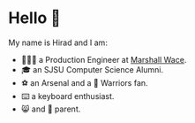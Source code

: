 # Hello 👋

My name is Hirad and I am:

- 🧑🏻‍🔧 a Production Engineer at [Marshall Wace](https://www.mwam.com/).
- 🎓 an SJSU Computer Science Alumni.
- ⚽️ an Arsenal and a 🏀 Warriors fan.
- ⌨️ a keyboard enthusiast.
- 😸 and 🐶 parent.
